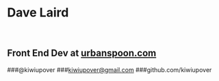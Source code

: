 # Dave Laird
&nbsp;
## Front End Dev at [urbanspoon.com](http://urbanspoon.com)

###@kiwiupover
###kiwiupover@gmail.com
###github.com/kiwiupover
